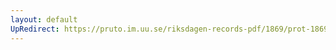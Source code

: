 ```yaml
---
layout: default
UpRedirect: https://pruto.im.uu.se/riksdagen-records-pdf/1869/prot-1869--ak--305/prot-1869--ak--305_007.pdf
---
```

